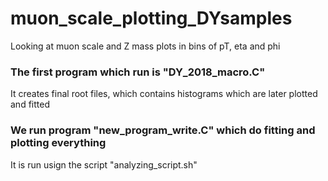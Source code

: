 # muon_scale_plotting_DYsamples
Looking at muon scale and Z mass plots in bins of pT, eta and phi


### The first program which run is "DY_2018_macro.C"
It creates final root files, which contains histograms which are later plotted and fitted
 
 ### We run program "new_program_write.C" which do fitting and plotting everything 
 It is run usign the script "analyzing_script.sh"
